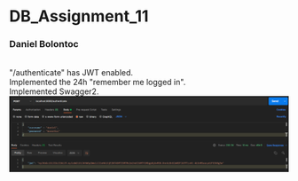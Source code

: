 # DB_Assignment_11

### Daniel Bolontoc
<br>
          "/authenticate" has JWT enabled.
<br>
          Implemented the 24h "remember me logged in".
<br>
          Implemented Swagger2. 
          <br>
          <img align="left" alt="Profiles" src="db.png" />
